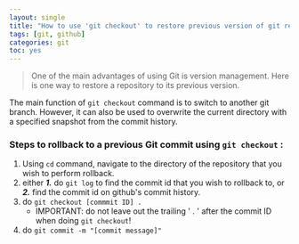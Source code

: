 ```yaml
---
layout: single
title: "How to use 'git checkout' to restore previous version of git repository (4)"
tags: [git, github]
categories: git
toc: yes
---
```


> One of the main advantages of using Git is version management. Here is one way to restore a repository to its previous version.

The main function of `git checkout` command is to switch to another git branch. However, it can also be used to  overwrite the current directory with a specified snapshot from the commit history. 

### Steps to rollback to a previous Git commit using `git checkout` :

1. Using `cd` command, navigate to the directory of the repository that you wish to perform rollback.
2. either ***1.*** do `git log` to find the commit id that you wish to rollback to, or ***2.*** find the commit id on github's commit history. 
3. do `git checkout [commmit ID] .` 
   - IMPORTANT: do not leave out the trailing ' . ' after the commit ID when doing `git checkout`! 
4. do `git commit -m "[commit message]"`

